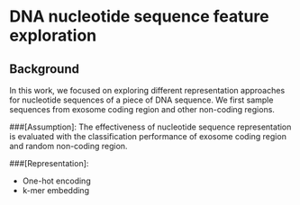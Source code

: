 # DNA nucleotide sequence feature exploration

## Background
In this work, we focused on exploring different representation approaches
for nucleotide sequences of a piece of DNA sequence.
We first sample sequences from exosome coding region and other non-coding
regions. 

###[Assumption]: 
The effectiveness of nucleotide sequence representation is evaluated
with the classification performance of exosome coding region and random non-coding region.

###[Representation]:
* One-hot encoding
* k-mer embedding




